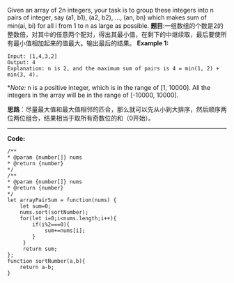 
Given an array of 2n integers, your task is to group these integers into n pairs of integer, say (a1, b1), (a2, b2), ..., (an, bn) which makes sum of min(ai, bi) for all i from 1 to n as large as possible.
**题目**:一组数组的个数是2的整数倍，对其中的任意两个配对，得出其最小值，在剩下的中继续取，最后要使所有最小值相加起来的值最大。输出最后的结果。
**Example 1:**

	Input: [1,4,3,2]
	Output: 4
	Explanation: n is 2, and the maximum sum of pairs is 4 = min(1, 2) + min(3, 4).
**Note:*
n is a positive integer, which is in the range of [1, 10000].
All the integers in the array will be in the range of [-10000, 10000].

**思路**：尽量最大值和最大值相邻的匹合，那么就可以先从小到大排序，然后顺序两位两位组合，结果相当于取所有奇数位的和（0开始）。 

---

**Code:**

	/**
 	* @param {number[]} nums
 	* @return {number}
 	*/
	/**
 	* @param {number[]} nums
 	* @return {number}
 	*/
	let arrayPairSum = function(nums) {
		let sum=0;
		nums.sort(sortNumber);
		for(let i=0;i<nums.length;i++){
			if(i%2===0){
				sum+=nums[i];
			}
		 }
		 return sum;
	};
	function sortNumber(a,b){
		return a-b;
	}